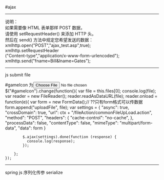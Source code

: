 #ajax            
            
----------------------------------------------------------------------------------------------------------            
说明：            
	如果需要像 HTML 表单那样 POST 数据，            
	请使用 setRequestHeader() 来添加 HTTP 头。            
	然后在 send() 方法中规定您希望发送的数据：            
	xmlhttp.open("POST","ajax_test.asp",true);            
	xmlhttp.setRequestHeader            
	("Content-type","application/x-www-form-urlencoded");            
	xmlhttp.send("fname=Bill&lname=Gates");            
            
-----------------------------------------------------------------------------------------------------------
js submit file

#gameIcon 为<input type="file" name="gameIcon"/>
$("#gameIcon").change(function(){
        var file = this.files[0];
        console.log(file);
        var reader = new FileReader();
        reader.readAsDataURL(file); 
        reader.onload = function(e){ 
        	var form = new FormData();// ??只有form格式可以传数据
        	form.append("uploadFile", file);
        	var settings = {
        	  "async": true,
        	  "crossDomain": true,
        	  "url": ctx + "/fileAction/commonFileUpLoad.action",
        	  "method": "POST",
        	  "headers": {
        	    "cache-control": "no-cache",
        	  },
        	  "processData": false,
        	  "contentType": false,
        	  "mimeType": "multipart/form-data",
        	  "data": form
        	}

        	$.ajax(settings).done(function (response) {
        	  console.log(response);
        	});
        
        }; 
	});

---------------------------------------------------------------------------------------------------------
spring js 序列化传参 serialize